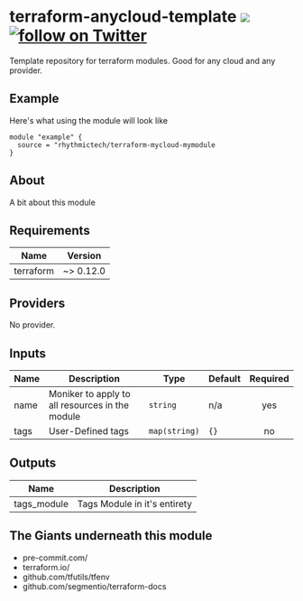 # terraform-anycloud-template [![](https://github.com/rhythmictech/terraform-anycloud-template/workflows/check/badge.svg)](https://github.com/rhythmictech/terraform-anycloud-template/actions) <a href="https://twitter.com/intent/follow?screen_name=RhythmicTech"><img src="https://img.shields.io/twitter/follow/RhythmicTech?style=social&logo=RhythmicTech" alt="follow on Twitter"></a>
Template repository for terraform modules. Good for any cloud and any provider.

## Example
Here's what using the module will look like
```
module "example" {
  source = "rhythmictech/terraform-mycloud-mymodule
}
```

## About
A bit about this module

<!-- BEGINNING OF PRE-COMMIT-TERRAFORM DOCS HOOK -->
## Requirements

| Name | Version |
|------|---------|
| terraform | ~> 0.12.0 |

## Providers

No provider.

## Inputs

| Name | Description | Type | Default | Required |
|------|-------------|------|---------|:--------:|
| name | Moniker to apply to all resources in the module | `string` | n/a | yes |
| tags | User-Defined tags | `map(string)` | `{}` | no |

## Outputs

| Name | Description |
|------|-------------|
| tags\_module | Tags Module in it's entirety |

<!-- END OF PRE-COMMIT-TERRAFORM DOCS HOOK -->

## The Giants underneath this module
- pre-commit.com/
- terraform.io/
- github.com/tfutils/tfenv
- github.com/segmentio/terraform-docs
